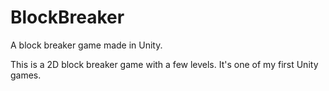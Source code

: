# BlockBreaker
A block breaker game made in Unity.

This is a 2D block breaker game with a few levels. It's one of my first Unity games.

